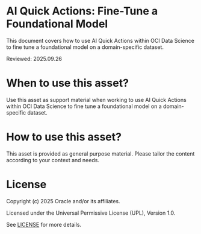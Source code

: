 # AI Quick Actions: Fine-Tune a Foundational Model
 
This document covers how to use AI Quick Actions within OCI Data Science to fine tune a foundational model on a domain-specific dataset.

Reviewed: 2025.09.26
 

# When to use this asset?

Use this asset as support material when working to use AI Quick Actions within OCI Data Science to fine tune a foundational model on a domain-specific dataset.


# How to use this asset?

This asset is provided as general purpose material. Please tailor the content according to your context and needs.


# License
 
Copyright (c) 2025 Oracle and/or its affiliates.
 
Licensed under the Universal Permissive License (UPL), Version 1.0.
 
See [LICENSE](https://github.com/oracle-devrel/technology-engineering/blob/main/LICENSE) for more details.
